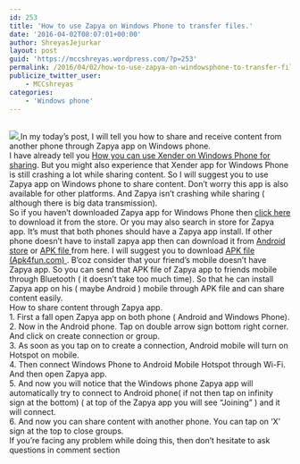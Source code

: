 ```yaml
---
id: 253
title: 'How to use Zapya on Windows Phone to transfer files.'
date: '2016-04-02T08:07:01+00:00'
author: ShreyasJejurkar
layout: post
guid: 'https://mccshreyas.wordpress.com/?p=253'
permalink: /2016/04/02/how-to-use-zapya-on-windowsphone-to-transfer-files/
publicize_twitter_user:
    - MCCshreyas
categories:
    - 'Windows phone'
---
```


[  
![](http://mccshreyas.files.wordpress.com/2016/04/savedpicture-20164214325.jpg?w=700)  ](http://mccshreyas.files.wordpress.com/2016/04/savedpicture-20164214325.jpg)In my today’s post, I will tell you how to share and receive content from another phone through Zapya app on Windows phone.  
I have already tell you [How you can use Xender on Windows Phone for sharing](https://mccshreyas.wordpress.com/2015/08/12/xender-on-windows-phone-how-to-use/). But you might also experience that Xender app for Windows Phone is still crashing a lot while sharing content. So I will suggest you to use Zapya app on Windows phone to share content. Don’t worry this app is also available for other platforms. And Zapya isn’t crashing while sharing ( although there is big data transmission).  
So if you haven’t downloaded Zapya app for Windows Phone then [click here ](https://www.microsoft.com/en-us/store/apps/zapya/9nblggh3v9m6)to download it from the store. Or you may also search in store for Zapya app. It’s must that both phones should have a Zapya app install. If other phone doesn’t have to install zapya app then can download it from [Android store](https://play.google.com/store/apps/details?id=com.dewmobile.kuaiya.play&hl=en) or [APK file ](http://www.apk4fun.com/apk/38358/)from here. I will suggest you to download [APK file (Apk4fun.com) ](http://www.apk4fun.com/apk/38358/). B’coz consider that your friend’s mobile doesn’t have Zapya app. So you can send that APK file of Zapya app to friends mobile through Bluetooth ( it doesn’t take too much time). So that he can install Zapya app on his ( maybe Android ) mobile through APK file and can share content easily.  
How to share content through Zapya app.  
1\. First a fall open Zapya app on both phone ( Android and Windows Phone).  
2\. Now in the Android phone. Tap on double arrow sign bottom right corner. And click on create connection or group.  
3\. As soon as you tap on to create a connection, Android mobile will turn on Hotspot on mobile.  
4\. Then connect Windows Phone to Android Mobile Hotspot through Wi-Fi. And then open Zapya app.  
5\. And now you will notice that the Windows phone Zapya app will automatically try to connect to Android phone( if not then tap on infinity sign at the bottom) ( at top of the Zapya app you will see “Joining” ) and it will connect.  
6\. And now you can share content with another phone. You can tap on ‘X’ sign at the top to close groups.  
If you’re facing any problem while doing this, then don’t hesitate to ask questions in comment section